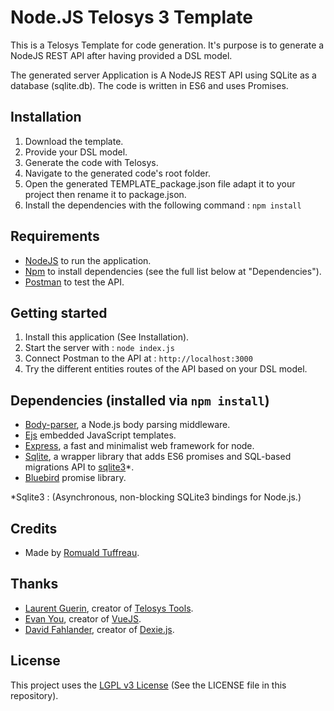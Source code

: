 # Node.JS Telosys 3 Template

This is a Telosys Template for code generation.
It's purpose is to generate a NodeJS REST API after having provided a DSL model.

The generated server Application is A NodeJS REST API using SQLite as a database (sqlite.db). The code is written in ES6 and uses Promises.

## Installation

1. Download the template.
2. Provide your DSL model.
3. Generate the code with Telosys.  
4. Navigate to the generated code's root folder.
5. Open the generated TEMPLATE_package.json file adapt it to your project then rename it to package.json.
6. Install the dependencies with the following command : `npm install`

## Requirements

- [NodeJS](https://nodejs.org/en/) to run the application.
- [Npm](https://www.npmjs.com/) to install dependencies (see the full list below at "Dependencies").
- [Postman](https://www.getpostman.com/) to test the API.

## Getting started

1. Install this application (See Installation).
2. Start the server with : `node index.js`
3. Connect Postman to the API at : `http://localhost:3000`
4. Try the different entities routes of the API based on your DSL model.

## Dependencies (installed via `npm install`)

- [Body-parser](https://www.npmjs.com/package/body-parser), a Node.js body parsing middleware.
- [Ejs](https://www.npmjs.com/package/ejs) embedded JavaScript templates.
- [Express](https://www.npmjs.com/package/express), a fast and minimalist web framework for node.
- [Sqlite](https://www.npmjs.com/package/sqlite), a wrapper library that adds ES6 promises and SQL-based migrations API to [sqlite3](https://www.npmjs.com/package/sqlite3)*.
- [Bluebird](https://www.npmjs.com/package/bluebird) promise library.

*Sqlite3 : (Asynchronous, non-blocking SQLite3 bindings for Node.js.)

## Credits

- Made by [Romuald Tuffreau](https://github.com/romwaldtff).

## Thanks

- [Laurent Guerin](https://github.com/l-gu), creator of [Telosys Tools](https://sites.google.com/site/telosystools/).
- [Evan You](https://github.com/yyx990803), creator of [VueJS](https://github.com/vuejs).
- [David Fahlander](https://github.com/dfahlander), creator of [Dexie.js](https://github.com/dfahlander/Dexie.js).

## License

This project uses the [LGPL v3 License](https://www.gnu.org/licenses/lgpl-3.0.en.html) (See the LICENSE file in this repository).